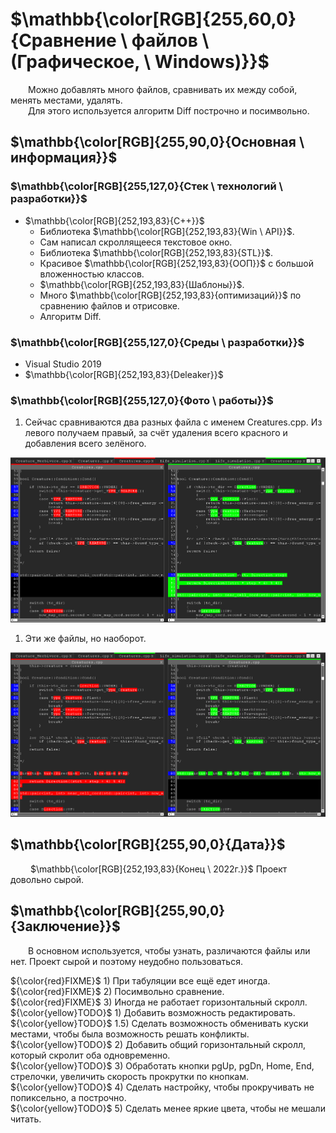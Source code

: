 # $\mathbb{\color[RGB]{255,60,0}{Сравнение \ файлов \ (Графическое, \ Windows)}}$

&emsp;&emsp;Можно добавлять много файлов, сравнивать их между собой, менять местами, удалять.\
&emsp;&emsp;Для этого используется алгоритм Diff построчно и посимвольно.

## $\mathbb{\color[RGB]{255,90,0}{Основная \ информация}}$

### $\mathbb{\color[RGB]{255,127,0}{Стек \ технологий \ разработки}}$

- $\mathbb{\color[RGB]{252,193,83}{C++}}$
	+ Библиотека $\mathbb{\color[RGB]{252,193,83}{Win \ API}}$.
	+ Сам написал скроллящееся текстовое окно.
	+ Библиотека $\mathbb{\color[RGB]{252,193,83}{STL}}$.
	+ Красивое $\mathbb{\color[RGB]{252,193,83}{ООП}}$ с большой вложенностью классов.
	+ $\mathbb{\color[RGB]{252,193,83}{Шаблоны}}$.
	+ Много $\mathbb{\color[RGB]{252,193,83}{оптимизаций}}$ по сравнению файлов и отрисовке.
	+ Алгоритм Diff.

### $\mathbb{\color[RGB]{255,127,0}{Среды \ разработки}}$

- Visual Studio 2019
- $\mathbb{\color[RGB]{252,193,83}{Deleaker}}$

### $\mathbb{\color[RGB]{255,127,0}{Фото \ работы}}$

1. Сейчас сравниваются два разных файла с именем Creatures.cpp. Из левого получаем правый, за счёт удаления всего красного и добавления всего зелёного.

[<img src="Info/in_work.jpg"/>](Info/in_work.jpg)

1. Эти же файлы, но наоборот.

[<img src="Info/in_work_contrary.jpg"/>](Info/in_work_contrary.jpg)

## $\mathbb{\color[RGB]{255,90,0}{Дата}}$

&emsp;&emsp; $\mathbb{\color[RGB]{252,193,83}{Конец \ 2022г.}}$ Проект довольно сырой.

## $\mathbb{\color[RGB]{255,90,0}{Заключение}}$

&emsp;&emsp;В основном используется, чтобы узнать, различаются файлы или нет. Проект сырой и поэтому неудобно пользоваться.

 ${\color{red}FIXME}$ 1) При табуляции все ещё едет иногда.\
 ${\color{red}FIXME}$ 2) Посимвольно сравнение.\
 ${\color{red}FIXME}$ 3) Иногда не работает горизонтальный скролл.\
 ${\color{yellow}TODO}$ 1) Добавить возможность редактировать.\
 ${\color{yellow}TODO}$ 1.5) Сделать возможность обменивать куски местами, чтобы была возможность решать конфликты.\
 ${\color{yellow}TODO}$ 2) Добавить общий горизонтальный скролл, который скролит оба одновременно.\
 ${\color{yellow}TODO}$ 3) Обработать кнопки pgUp, pgDn, Home, End, стрелочки, увеличить скорость прокрутки по кнопкам.\
 ${\color{yellow}TODO}$ 4) Сделать настройку, чтобы прокручивать не попиксельно, а построчно.\
 ${\color{yellow}TODO}$ 5) Сделать менее яркие цвета, чтобы не мешали читать.
 
